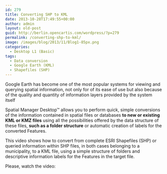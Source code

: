 ```yaml
---
id: 279
title: Converting SHP to KML
date: 2013-10-28T17:49:55+00:00
author: admin
layout: old-post
guid: http://berlin.opencartis.com/wordpress/?p=279
permalink: /converting-shp-to-kml/
image: /images/blog/2013/11/Blog1-85px.png
categories:
  - Desktop L1 (Basic)
tags:
  - Data conversion
  - Google Earth (KML)
  - Shapefiles (SHP)
---
```

Google Earth has become one of the most popular systems for viewing and querying spatial information, not only for of its ease of use but also because of the quality and quantity of information layers provided by the system itself<!--more-->

Spatial Manager Desktop™ allows you to perform quick, simple conversions of the information contained in spatial files or databases **to new or existing KML or KMZ files** using all the possibilities offered by the data structure of these files, **such as a folder structure** or automatic creation of labels for the converted Features.

This video shows how to convert from complete ESRI Shapefiles (SHP) or queried information within SHP files, in both cases belonging to a municipality, to a KML file, using a simple structure of folders and descriptive information labels for the Features in the target file.

Please, watch the video:

<center>
  <br />
</center>